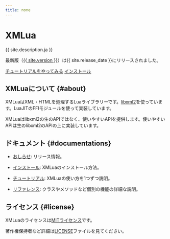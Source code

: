 ```yaml
---
title: none
---
```


<div class="jumbotron">
  <h1>XMLua</h1>
  <p>{{ site.description.ja }}</p>
  <p>最新版（<a href="news/#version-{{ site.version | replace:".", "-" }}">{{ site.version }}</a>）は{{ site.release_date }}にリリースされました。
  </p>
  <p>
    <a href="tutorial/"
       class="btn btn-primary btn-lg"
       role="button">チュートリアルをやってみる</a>
    <a href="install/"
       class="btn btn-primary btn-lg"
       role="button">インストール</a>
  </p>
</div>

## XMLuaについて {#about}

XMLuaはXML・HTMLを処理するLuaライブラリーです。[libxml2](http://xmlsoft.org/)を使っています。LuaJITのFFIモジュールを使って実装しています。

XMLuaはlibxml2の生のAPIではなく、使いやすいAPIを提供します。使いやすいAPIは生のlibxml2のAPIの上に実装しています。

## ドキュメント {#documentations}

  * [おしらせ](news/): リリース情報。

  * [インストール](install/): XMLuaのインストール方法。

  * [チュートリアル](tutorial/): XMLuaの使い方を1つずつ説明。

  * [リファレンス](reference/): クラスやメソッドなど個別の機能の詳細な説明。

## ライセンス {#license}

XMLuaのライセンスは[MITライセンス](https://opensource.org/licenses/mit)です。

著作権保持者など詳細は[LICENSE](https://github.com/clear-code/xmlua/blob/master/LICENSE)ファイルを見てください。
